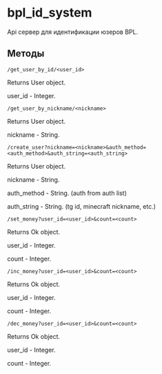 # bpl_id_system
 
Api сервер для идентификации юзеров BPL.

## Методы

`/get_user_by_id/<user_id>`

Returns User object.

user_id - Integer.


`/get_user_by_nickname/<nickname>`

Returns User object.

nickname - String.


`/create_user?nickname=<nickname>&auth_method=<auth_method>&auth_string=<auth_string>`

Returns User object.

nickname - String.

auth_method - String. (auth from auth list)

auth_string - String. (tg id, minecraft nickname, etc.)


`/set_money?user_id=<user_id>&count=<count>`

Returns Ok object.

user_id - Integer.

count - Integer.



`/inc_money?user_id=<user_id>&count=<count>`

Returns Ok object.

user_id - Integer.

count - Integer.



`/dec_money?user_id=<user_id>&count=<count>`

Returns Ok object.

user_id - Integer.

count - Integer.